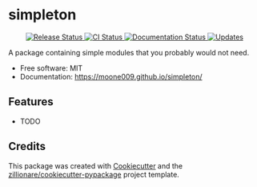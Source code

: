 # simpleton


<p align="center">
<a href="https://pypi.python.org/pypi/simpleton">
    <img src="https://img.shields.io/pypi/v/simpleton.svg"
        alt = "Release Status">
</a>

<a href="https://github.com/cmooney/simpleton/actions">
    <img src="https://github.com/cmooney/simpleton/actions/workflows/main.yml/badge.svg?branch=release" alt="CI Status">
</a>

<a href="https://simpleton.readthedocs.io/en/latest/?badge=latest">
    <img src="https://readthedocs.org/projects/simpleton/badge/?version=latest" alt="Documentation Status">
</a>

<a href="https://pyup.io/repos/github/cmooney/simpleton/">
<img src="https://pyup.io/repos/github/cmooney/simpleton/shield.svg" alt="Updates">
</a>

</p>


A package containing simple modules that you probably would not need.


* Free software: MIT
* Documentation: https://moone009.github.io/simpleton/


## Features

* TODO

## Credits

This package was created with [Cookiecutter](https://github.com/audreyr/cookiecutter) and the [zillionare/cookiecutter-pypackage](https://github.com/zillionare/cookiecutter-pypackage) project template.
